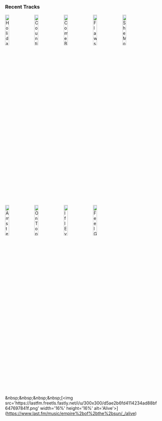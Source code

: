 ### Recent Tracks
[<img src='https://lastfm.freetls.fastly.net/i/u/300x300/f60b0691b7294dbd8c300b36276576e7.png' width='16%' height='16%' alt='Holiday'>](https://www.last.fm/music/vampire%2bweekend/_/holiday)&nbsp;&nbsp;&nbsp;&nbsp;[<img src='https://lastfm.freetls.fastly.net/i/u/300x300/a6db79e1b3744e1a8e871cb913554258.png' width='16%' height='16%' alt='Counting Stars'>](https://www.last.fm/music/onerepublic/_/counting%2bstars)&nbsp;&nbsp;&nbsp;&nbsp;[<img src='https://lastfm.freetls.fastly.net/i/u/300x300/aa9e02325be944cab8e4392f1948f5e0.png' width='16%' height='16%' alt='Come Back Home'>](https://www.last.fm/music/two%2bdoor%2bcinema%2bclub/_/come%2bback%2bhome)&nbsp;&nbsp;&nbsp;&nbsp;[<img src='https://lastfm.freetls.fastly.net/i/u/300x300/90a4432699af42149072e0177151108a.png' width='16%' height='16%' alt='Flaws'>](https://www.last.fm/music/bastille/_/flaws)&nbsp;&nbsp;&nbsp;&nbsp;[<img src='https://lastfm.freetls.fastly.net/i/u/300x300/8494a3e012274c1a89aa843fab917320.png' width='16%' height='16%' alt='She Moves in Her Own Way'>](https://www.last.fm/music/the%2bkooks/_/she%2bmoves%2bin%2bher%2bown%2bway)&nbsp;&nbsp;&nbsp;&nbsp;<br>[<img src='https://lastfm.freetls.fastly.net/i/u/300x300/ecae82853b784726c7e2c4e2ba55a4fd.png' width='16%' height='16%' alt='Amsterdam'>](https://www.last.fm/music/imagine%2bdragons/_/amsterdam)&nbsp;&nbsp;&nbsp;&nbsp;[<img src='https://lastfm.freetls.fastly.net/i/u/300x300/ecae82853b784726c7e2c4e2ba55a4fd.png' width='16%' height='16%' alt='On Top of the World'>](https://www.last.fm/music/imagine%2bdragons/_/on%2btop%2bof%2bthe%2bworld)&nbsp;&nbsp;&nbsp;&nbsp;[<img src='https://lastfm.freetls.fastly.net/i/u/300x300/21a882e9859712382fa0e41335e8922d.png' width='16%' height='16%' alt='If I Ever Feel Better'>](https://www.last.fm/music/phoenix/_/if%2bi%2bever%2bfeel%2bbetter)&nbsp;&nbsp;&nbsp;&nbsp;[<img src='https://lastfm.freetls.fastly.net/i/u/300x300/271483e955d2b255160f3361a7f5fb78.png' width='16%' height='16%' alt='Feel Good Inc.'>](https://www.last.fm/music/gorillaz/_/feel%2bgood%2binc.)&nbsp;&nbsp;&nbsp;&nbsp;[<img src='https://lastfm.freetls.fastly.net/i/u/300x300/d5ae2b6fd4114234ad88bf647697841f.png' width='16%' height='16%' alt='Alive'>](https://www.last.fm/music/empire%2bof%2bthe%2bsun/_/alive)&nbsp;&nbsp;&nbsp;&nbsp;<br>